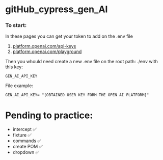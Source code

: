 # gitHub_cypress_gen_AI

### To start:

In these pages you can get your token to add on the .env file

1. [platform.openai.com/api-keys](platform.openai.com/api-keys)
2. [platform.openai.com/playground](https://platform.openai.com/playground/chat?models=gpt-3.5-turbo)

Then you whould need create a new .env file on the root path: ./env with this key:

```shell
GEN_AI_API_KEY
```

File example:

```shell
GEN_AI_API_KEY= "[OBTAINED USER KEY FORM THE OPEN AI PLATFORM]"
```

# Pending to practice:

- intercept ✅
- fixture ✅
- commands ✅
- create POM ✅
- dropdown ✅